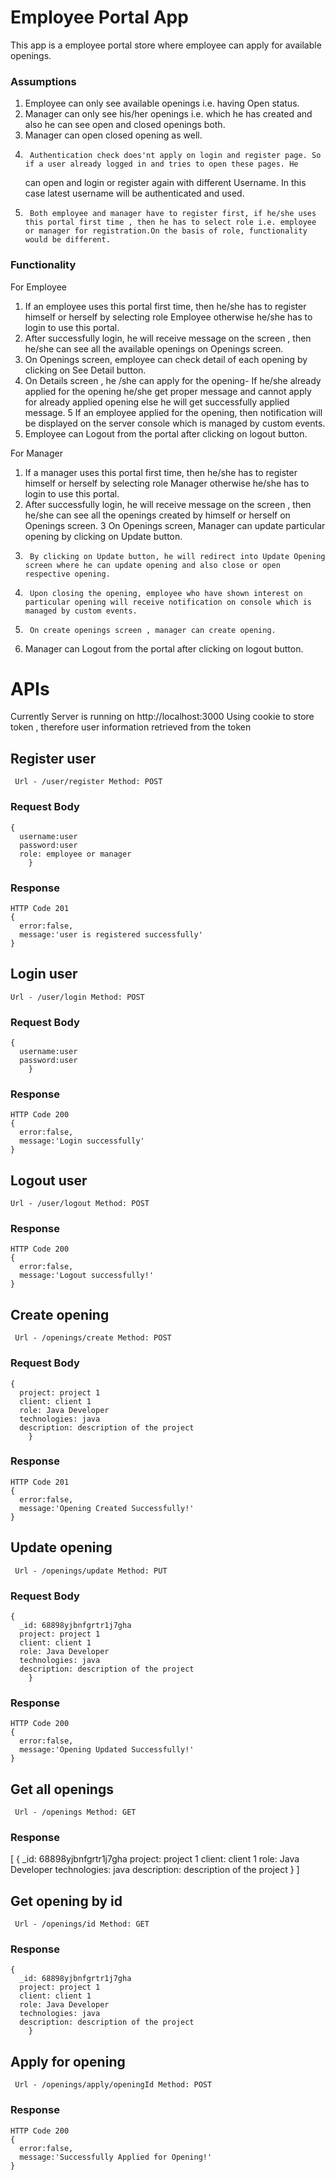 # Employee Portal App

This app is a employee portal store where employee can apply for available openings.

### Assumptions

1.	Employee can only see available openings i.e. having Open status.
2.	Manager can only see his/her openings i.e. which he has created and also he can see open and closed openings both.
3.	Manager can open closed opening as well.
4.      Authentication check does'nt apply on login and register page. So if a user already logged in and tries to open these pages. He 
	can open and login or register again with different Username. In this case latest username will be authenticated and used.
5.      Both employee and manager have to register first, if he/she uses this portal first time , then he has to select role i.e. employee or manager for registration.On the basis of role, functionality would be different.


### Functionality

For Employee

1.	If an employee uses this portal first time, then he/she has to register himself or herself by selecting role Employee otherwise he/she has to login to use this portal.
2.	After successfully login, he will receive message on the screen , then he/she can see all the available openings on Openings screen.
3.	On Openings screen, employee can check detail of each opening by clicking on See Detail button.
4.	On Details screen , he /she can apply for the opening- If he/she already applied for the opening he/she get proper message and cannot apply for already applied opening else he will get successfully applied message.
5	If an employee applied for the opening, then notification will be displayed on the server console which is managed by custom events.
6.	Employee can Logout from the portal after clicking on logout button.

For Manager

1.	If a manager uses this portal first time, then he/she has to register himself or herself by selecting role Manager otherwise he/she has to login to use this portal.
2.	After successfully login, he will receive message on the screen , then he/she can see all the openings created by himself or herself on Openings screen.
3	On Openings screen, Manager can update particular opening by clicking on Update button.
4.      By clicking on Update button, he will redirect into Update Opening screen where he can update opening and also close or open respective opening.
5.      Upon closing the opening, employee who have shown interest on particular opening will receive notification on console which is managed by custom events.
6.     	On create openings screen , manager can create opening.
7.	Manager can Logout from the portal after clicking on logout button.

# APIs

Currently Server is running on http://localhost:3000
Using cookie to store token , therefore user information retrieved from the token

## Register user 

	 Url - /user/register Method: POST

### Request Body
	
	{
	  username:user
	  password:user
	  role: employee or manager
        }
	
### Response

	HTTP Code 201
	{
	  error:false,
	  message:'user is registered successfully'
	}

## Login user 

	Url - /user/login Method: POST

### Request Body
	
	{
	  username:user
	  password:user
        }
	
### Response

	HTTP Code 200
	{
	  error:false,
	  message:'Login successfully'
	}

## Logout user 

	Url - /user/logout Method: POST
	
### Response

	HTTP Code 200
	{
	  error:false,
	  message:'Logout successfully!'
	}

## Create opening

	 Url - /openings/create Method: POST

### Request Body
	
	{
	  project: project 1
	  client: client 1
	  role: Java Developer
	  technologies: java
	  description: description of the project
        }
	
### Response

	HTTP Code 201
	{
	  error:false,
	  message:'Opening Created Successfully!'
	}

## Update opening

	 Url - /openings/update Method: PUT

### Request Body
	
	{
	  _id: 68898yjbnfgrtr1j7gha
	  project: project 1
	  client: client 1
	  role: Java Developer
	  technologies: java
	  description: description of the project
        }
	
### Response

	HTTP Code 200
	{
	  error:false,
	  message:'Opening Updated Successfully!'
	}

## Get all openings

	 Url - /openings Method: GET

### Response 
 [
	{
	  _id: 68898yjbnfgrtr1j7gha
	  project: project 1
	  client: client 1
	  role: Java Developer
	  technologies: java
	  description: description of the project
        }
 ]

## Get opening by id

	 Url - /openings/id Method: GET

### Response 

	{
	  _id: 68898yjbnfgrtr1j7gha
	  project: project 1
	  client: client 1
	  role: Java Developer
	  technologies: java
	  description: description of the project
        }
	
## Apply for opening 

	 Url - /openings/apply/openingId Method: POST

### Response 

	HTTP Code 200
	{
	  error:false,
	  message:'Successfully Applied for Opening!'
	}
	